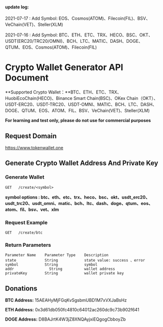 #### **update log:**
 2021-07-17 : Add Symbol: EOS、Cosmos(ATOM)、Filecoin(FIL)、BSV、VeChain(VET)、Steller(XLM)
 
 2021-07-16 : Add Symbol: BTC、ETH、ETC、TRX、HECO、BSC、OKT、USDT(ERC20/TRC20/OMNI)、BCH、LTC、MATIC、DASH、DOGE、QTUM、EOS、Cosmos(ATOM)、Filecoin(FIL)

# Crypto Wallet Generator API Document

**Supported Crypto Wallet：**BTC、ETH、ETC、TRX、HuobiEcoChain(HECO)、Binance Smart Chain(BSC)、OKex Chain（OKT）、USDT-ERC20、USDT-TRC20、USDT-OMNI、MATIC、BCH、LTC、DASH、DOGE、QTUM、EOS、ATOM、FIL、BSV、VeChain(VET)、Steller(XLM)


**For learning and test only, please do not use for commercial purposes**

## Request Domain

 https://www.tokenwallet.one

## Generate Crypto Wallet Address And Private Key

### Generate Wallet

```
GET   /create/<symbol>
```
**symbol options :  btc、eth、etc、trx、heco、bsc、okt、usdt_erc20、usdt_trc20、usdt_omni、matic、bch、ltc、dash、doge、qtum、eos、atom、fil、bsv、vet、xlm**

### Request Example

```
GET   /create/btc
```
### Return Parameters

```
Parameter Name	  Parameter Type	Description
state     		  String			state value: success 、error
symbol			  String			symbol
addr			    String			wallet address
privateKey		  String			wallet private key
```



## Donations
**BTC Address:** 15AEAHyMjFGqKvSgsbmUBD1M7xVXJaBsHz			

**ETH Address:**	0x3d61db050fc4810c64012ac260dc9c73b902f641		

**DOGE Address:**	D8BAJrtK4W3jZ8XNQAyjxiEQgogCbboyZb	

